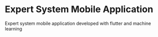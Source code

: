 # Expert System Mobile Application
Expert system mobile application developed with flutter and machine learning


